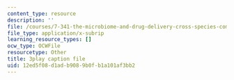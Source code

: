 ```yaml
---
content_type: resource
description: ''
file: /courses/7-341-the-microbiome-and-drug-delivery-cross-species-communication-in-health-and-disease-spring-2018/12ed5f08d1adb9089b0fb1a101af3bb2_blD8f7MOhFQ.srt
file_type: application/x-subrip
learning_resource_types: []
ocw_type: OCWFile
resourcetype: Other
title: 3play caption file
uid: 12ed5f08-d1ad-b908-9b0f-b1a101af3bb2
---
```


